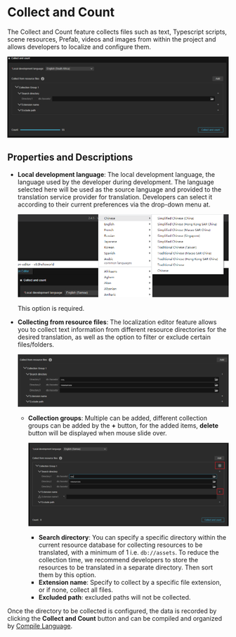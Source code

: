 # Collect and Count

The Collect and Count feature collects files such as text, Typescript scripts, scene resources, Prefab, videos and images from within the project and allows developers to localize and configure them.

![overview](collect/overview.png)

## Properties and Descriptions

- **Local development language**: The local development language, the language used by the developer during development. The language selected here will be used as the source language and provided to the translation service provider for translation. Developers can select it according to their current preferences via the drop-down menu at.

    ![lang](collect/diff-language.png)

    This option is required.

- **Collecting from resource files**: The localization editor feature allows you to collect text information from different resource directories for the desired translation, as well as the option to filter or exclude certain files/folders.

    ![group](collect/group.png)

    - **Collection groups**: Multiple can be added, different collection groups can be added by the **+** button, for the added items, **delete** button will be displayed when mouse slide over.

      ![add-remove](collect/add-remove.png)

        - **Search directory**: You can specify a specific directory within the current resource database for collecting resources to be translated, with a minimum of 1 i.e. `db://assets`. To reduce the collection time, we recommend developers to store the resources to be translated in a separate directory. Then sort them by this option.
        - **Extension name**: Specify to collect by a specific file extension, or if none, collect all files.
        - **Excluded path**: excluded paths will not be collected.

Once the directory to be collected is configured, the data is recorded by clicking the **Collect and Count** button and can be compiled and organized by [Compile Language](compile-language.md).
